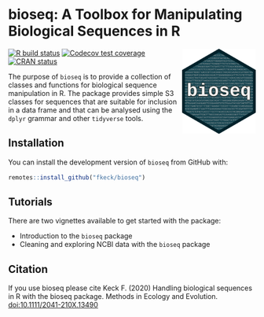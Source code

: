 
# bioseq: A Toolbox for Manipulating Biological Sequences in R
<img src="man/figures/logo.png" align="right" width="150"/>

<!-- badges: start -->
[![R build status](https://github.com/fkeck/bioseq/workflows/R-CMD-check/badge.svg)](https://github.com/fkeck/bioseq/actions)
[![Codecov test coverage](https://codecov.io/gh/fkeck/bioseq/branch/master/graph/badge.svg)](https://codecov.io/gh/fkeck/bioseq?branch=master)
[![CRAN status](https://www.r-pkg.org/badges/version/bioseq)](https://www.r-pkg.org/badges/version/bioseq)
<!-- badges: end -->

The purpose of `bioseq` is to provide a collection of classes and functions for biological sequence manipulation in R. The package provides simple S3 classes for sequences that are suitable for inclusion in a data frame and that can be analysed using the `dplyr` grammar and other `tidyverse` tools.

## Installation

You can install the development version of `bioseq` from GitHub with:

``` r
remotes::install_github("fkeck/bioseq")
```

## Tutorials

There are two vignettes available to get started with the package:

- Introduction to the `bioseq` package
- Cleaning and exploring NCBI data with the `bioseq` package


## Citation

If you use bioseq please cite Keck F. (2020) Handling biological sequences in R with the bioseq package. Methods in Ecology and Evolution. [doi:10.1111/2041-210X.13490](https://besjournals.onlinelibrary.wiley.com/doi/abs/10.1111/2041-210X.13490)
